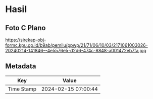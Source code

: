 # Hasil

## Foto C Plano

https://sirekap-obj-formc.kpu.go.id/b9ab/pemilu/ppwp/21/71/06/10/03/2171061003026-20240214-141846--4e5576e5-d2d6-474c-8848-a001472eb7fa.jpg


## Metadata

| Key        | Value               |
| ---------- | ------------------- |
| Time Stamp | 2024-02-15 07:00:44 |



